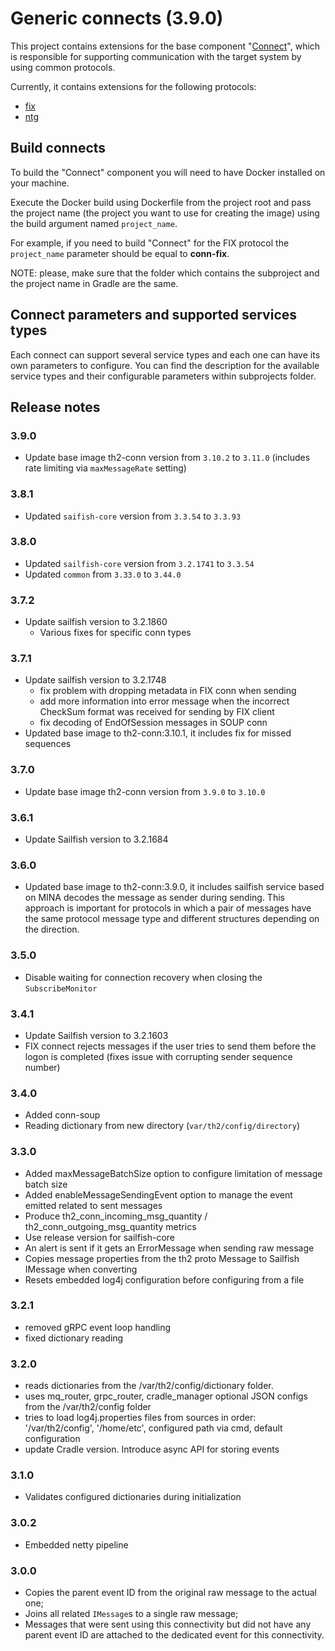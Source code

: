 # Generic connects (3.9.0)

This project contains extensions for the base component "[Connect](https://github.com/th2-net/th2-conn)", which is responsible for
supporting communication with the target system by using common protocols.

Currently, it contains extensions for the following protocols:
+ [fix](conn-fix/README.md)
+ [ntg](conn-ntg/README.md)

## Build connects

To build the "Connect" component you will need to have Docker installed on your machine.

Execute the Docker build using Dockerfile from the project root and pass the project name
(the project you want to use for creating the image) using the build argument named `project_name`.

For example, if you need to build "Connect" for the FIX protocol the `project_name` parameter should be equal to **conn-fix**.

NOTE: please, make sure that the folder which contains the subproject and the project name in Gradle are the same.

## Connect parameters and supported services types
Each connect can support several service types and each one can have its own parameters to configure.
You can find the description for the available service types and their configurable parameters within subprojects folder.

## Release notes

### 3.9.0

+ Update base image th2-conn version from `3.10.2` to `3.11.0` (includes rate limiting via `maxMessageRate` setting)
### 3.8.1
+ Updated `saifish-core` version from `3.3.54` to `3.3.93`

### 3.8.0

+ Updated `sailfish-core` version from `3.2.1741` to `3.3.54`
+ Updated `common` from `3.33.0` to `3.44.0`

### 3.7.2

+ Update sailfish version to 3.2.1860
  + Various fixes for specific conn types

### 3.7.1

+ Update sailfish version to 3.2.1748
  + fix problem with dropping metadata in FIX conn when sending
  + add more information into error message when the incorrect CheckSum format was received for sending by FIX client
  + fix decoding of EndOfSession messages in SOUP conn
+ Updated base image to th2-conn:3.10.1, it includes fix for missed sequences

### 3.7.0

+ Update base image th2-conn version from `3.9.0` to `3.10.0`

### 3.6.1

+ Update Sailfish version to 3.2.1684

### 3.6.0

+ Updated base image to th2-conn:3.9.0, it includes sailfish service based on MINA decodes the message as sender during sending.
  This approach is important for protocols in which a pair of messages have the same protocol message type and different structures depending on the direction.

### 3.5.0

+ Disable waiting for connection recovery when closing the `SubscribeMonitor`

### 3.4.1

+ Update Sailfish version to 3.2.1603
+ FIX connect rejects messages if the user tries to send them before the logon is completed (fixes issue with corrupting sender sequence number)

### 3.4.0

+ Added conn-soup
+ Reading dictionary from new directory (`var/th2/config/directory`)

### 3.3.0

+ Added maxMessageBatchSize option to configure limitation of message batch size 
+ Added enableMessageSendingEvent option to manage the event emitted related to sent messages
+ Produce th2_conn_incoming_msg_quantity / th2_conn_outgoing_msg_quantity metrics
+ Use release version for sailfish-core
+ An alert is sent if it gets an ErrorMessage when sending raw message
+ Copies message properties from the th2 proto Message to Sailfish IMessage when converting
+ Resets embedded log4j configuration before configuring from a file

### 3.2.1

+ removed gRPC event loop handling
+ fixed dictionary reading

### 3.2.0

+ reads dictionaries from the /var/th2/config/dictionary folder.
+ uses mq_router, grpc_router, cradle_manager optional JSON configs from the /var/th2/config folder
+ tries to load log4j.properties files from sources in order: '/var/th2/config', '/home/etc', configured path via cmd, default configuration
+ update Cradle version. Introduce async API for storing events

### 3.1.0
+ Validates configured dictionaries during initialization

### 3.0.2
+ Embedded netty pipeline

### 3.0.0
+ Copies the parent event ID from the original raw message to the actual one;
+ Joins all related `IMessage`s to a single raw message;
+ Messages that were sent using this connectivity but did not have any parent event ID
  are attached to the dedicated event for this connectivity.
